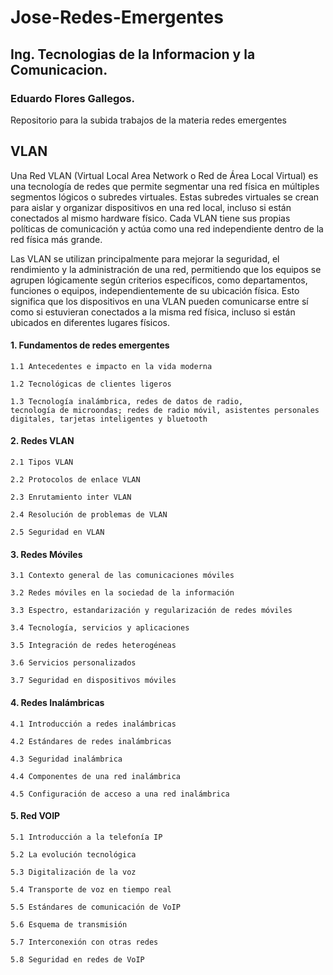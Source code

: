 # Jose-Redes-Emergentes

## Ing. Tecnologias de la Informacion y la Comunicacion.

### Eduardo Flores Gallegos.

Repositorio para la subida trabajos de la materia redes emergentes

## VLAN
Una Red VLAN (Virtual Local Area Network o Red de Área Local Virtual) es una tecnología de redes que permite segmentar una red física en múltiples segmentos lógicos o subredes virtuales. Estas subredes virtuales se crean para aislar y organizar dispositivos en una red local, incluso si están conectados al mismo hardware físico. Cada VLAN tiene sus propias políticas de comunicación y actúa como una red independiente dentro de la red física más grande.

Las VLAN se utilizan principalmente para mejorar la seguridad, el rendimiento y la administración de una red, permitiendo que los equipos se agrupen lógicamente según criterios específicos, como departamentos, funciones o equipos, independientemente de su ubicación física. Esto significa que los dispositivos en una VLAN pueden comunicarse entre sí como si estuvieran conectados a la misma red física, incluso si están ubicados en diferentes lugares físicos.

#### 1. Fundamentos de redes emergentes
    1.1 Antecedentes e impacto en la vida moderna
    
    1.2 Tecnológicas de clientes ligeros
    
    1.3 Tecnología inalámbrica, redes de datos de radio, 
    tecnología de microondas; redes de radio móvil, asistentes personales digitales, tarjetas inteligentes y bluetooth 

#### 2. Redes VLAN
    2.1 Tipos VLAN
    
    2.2 Protocolos de enlace VLAN
    
    2.3 Enrutamiento inter VLAN
    
    2.4 Resolución de problemas de VLAN
    
    2.5 Seguridad en VLAN
    
#### 3. Redes Móviles
    3.1 Contexto general de las comunicaciones móviles
    
    3.2 Redes móviles en la sociedad de la información
    
    3.3 Espectro, estandarización y regularización de redes móviles
    
    3.4 Tecnología, servicios y aplicaciones
    
    3.5 Integración de redes heterogéneas
    
    3.6 Servicios personalizados
    
    3.7 Seguridad en dispositivos móviles 
    
#### 4. Redes Inalámbricas
    4.1 Introducción a redes inalámbricas
    
    4.2 Estándares de redes inalámbricas
    
    4.3 Seguridad inalámbrica
    
    4.4 Componentes de una red inalámbrica
    
    4.5 Configuración de acceso a una red inalámbrica
    
#### 5. Red VOIP
    5.1 Introducción a la telefonía IP
    
    5.2 La evolución tecnológica
    
    5.3 Digitalización de la voz
    
    5.4 Transporte de voz en tiempo real
    
    5.5 Estándares de comunicación de VoIP
    
    5.6 Esquema de transmisión
    
    5.7 Interconexión con otras redes
    
    5.8 Seguridad en redes de VoIP
